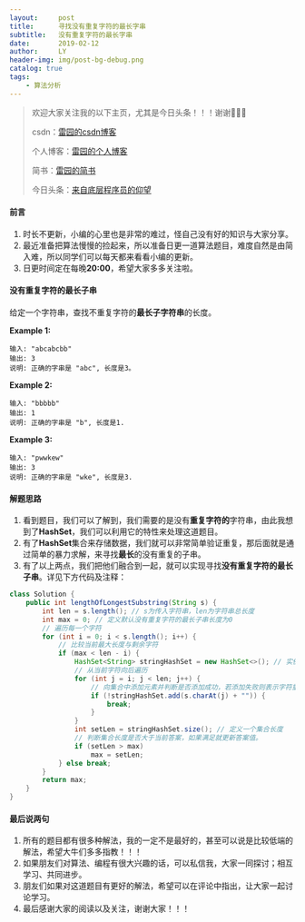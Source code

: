 ```yaml
---
layout:     post
title:      寻找没有重复字符的最长字串
subtitle:   没有重复字符的最长字串
date:       2019-02-12
author:     LY
header-img: img/post-bg-debug.png
catalog: true
tags:
    - 算法分析
---
```


> 欢迎大家关注我的以下主页，尤其是今日头条！！！谢谢🙏🙏🙏
>
> csdn：[雷园的csdn博客](https://blog.csdn.net/leiyuan2580)
>
> 个人博客：[雷园的个人博客](https://imlcl.store)
>
> 简书：[雷园的简书](https://www.jianshu.com/u/016322e40e1f)
>
> 今日头条：[来自底层程序员的仰望](https://www.toutiao.com/c/user/6132192948/#mid=1616456407686158)

#### 前言

1. 时长不更新，小编的心里也是非常的难过，怪自己没有好的知识与大家分享。
2. 最近准备把算法慢慢的捡起来，所以准备日更一道算法题目，难度自然是由简入难，所以同学们可以每天都来看看小编的更新。
3. 日更时间定在每晚**20:00**，希望大家多多关注啦。

#### 没有重复字符的最长子串

给定一个字符串，查找不重复字符的**最长子字符串**的长度。

**Example 1:**

```
输入: "abcabcbb"
输出: 3 
说明: 正确的字串是 "abc", 长度是3。 
```

**Example 2:**

```
输入: "bbbbb"
输出: 1
说明: 正确的字串是 "b", 长度是1.
```

**Example 3:**

```
输入: "pwwkew"
输出: 3
说明: 正确的字串是 "wke", 长度是3. 
```

#### 解题思路

1. 看到题目，我们可以了解到，我们需要的是没有**重复字符的**字符串，由此我想到了**HashSet**，我们可以利用它的特性来处理这道题目。
2. 有了**HashSet**集合来存储数据，我们就可以非常简单验证重复，那后面就是通过简单的暴力求解，来寻找**最长**的没有重复的子串。
3. 有了以上两点，我们把他们融合到一起，就可以实现寻找**没有重复字符的最长子串**。详见下方代码及注释：

```java
class Solution {
    public int lengthOfLongestSubstring(String s) {
        int len = s.length(); // s为传入字符串，len为字符串总长度
        int max = 0; // 定义默认没有重复字符的最长子串长度为0
        // 遍历每一个字符
        for (int i = 0; i < s.length(); i++) {
            // 比较当前最大长度与剩余字符
            if (max < len - i) {
                HashSet<String> stringHashSet = new HashSet<>(); // 实例化一个hashSet用来存储字符
                // 从当前字符向后遍历
                for (int j = i; j < len; j++) {
                    // 向集合中添加元素并判断是否添加成功，若添加失败则表示字符重复并跳出当前循环。
                    if (!stringHashSet.add(s.charAt(j) + "")) {
                        break;
                    }
                }
                int setLen = stringHashSet.size(); // 定义一个集合长度
                // 判断集合长度是否大于当前答案，如果满足就更新答案值。
                if (setLen > max)
                    max = setLen;
            } else break;
        }
        return max;
    }
}
```

#### 最后说两句

1. 所有的题目都有很多种解法，我的一定不是最好的，甚至可以说是比较低端的解法，希望大牛们多多指教！！！
2. 如果朋友们对算法、编程有很大兴趣的话，可以私信我，大家一同探讨；相互学习、共同进步。
3. 朋友们如果对这道题目有更好的解法，希望可以在评论中指出，让大家一起讨论学习。
4. 最后感谢大家的阅读以及关注，谢谢大家！！！